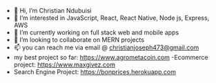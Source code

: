 - 👋 Hi, I’m Christian Ndubuisi
- 👀 I’m interested in JavaScript, React, React Native, Node js, Express, AWS
- 🌱 I’m currently working on full stack web and mobile apps
- 💞️ I’m looking to collaborate on MERN projects
- 📫 you can reach me via email @ christianjoseph473@gmail.com
- my best project so far: https://www.agrometacoin.com
-Ecommerce project: https://www.maxgivez.com
- Search Engine Project: https://bonprices.herokuapp.com
<!---
iChris473/iChris473 is a ✨ special ✨ repository because its `README.md` (this file) appears on your GitHub profile.
You can click the Preview link to take a look at your changes.
--->
